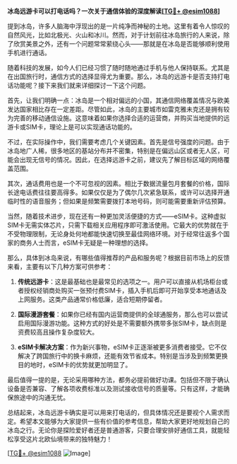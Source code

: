 **冰岛远游卡可以打电话吗？一次关于通信体验的深度解读[[TG💪+ @esim1088](https://t.me/s/esim1088)]**

提到冰岛，许多人脑海中浮现出的是一片纯净而神秘的土地。这里有着令人惊叹的自然风光，比如北极光、火山和冰川。然而，对于计划前往冰岛旅行的人来说，除了欣赏美景之外，还有一个问题常常萦绕心头——那就是在冰岛是否能够顺利使用手机进行通话。

随着科技的发展，如今人们已经习惯了随时随地通过手机与他人保持联系。尤其是在出国旅行时，通信方式的选择显得尤为重要。那么，冰岛的远游卡是否支持打电话功能呢？接下来我们就来详细探讨一下这个问题。

首先，让我们明确一点：冰岛是一个相对偏远的小国，其通信网络覆盖情况与欧美发达国家相比存在一定差距。尽管如此，冰岛的主要城市如雷克雅未克还是拥有较为完善的移动通信设施。这意味着如果你选择合适的运营商，并购买当地提供的远游卡或SIM卡，理论上是可以实现通话功能的。

不过，在实际操作中，我们需要考虑几个关键因素。首先是信号强度的问题。由于冰岛地广人稀，很多地区的基站分布并不密集，特别是在偏远山区或者无人区，可能会出现无信号的情况。因此，在选择远游卡之前，建议先了解目标区域的网络覆盖范围。

其次，通话费用也是一个不可忽视的因素。相比于数据流量包月套餐的价格，国际长途电话费往往要高得多。如果仅仅是为了偶尔几次紧急联系，或许可以选择开通临时性的语音服务；但如果是频繁需要拨打本地号码，则可能需要重新评估预算。

当然，随着技术进步，现在还有一种更加灵活便捷的方式——eSIM卡。这种虚拟SIM卡无需实体芯片，只需下载相关应用程序即可激活使用。它最大的优势就在于不受物理限制，无论身处何地都能快速切换至最佳网络环境。对于经常往返多个国家的商务人士而言，eSIM卡无疑是一种理想的选择。

那么，具体到冰岛来说，有哪些值得推荐的产品和服务呢？根据目前市场上的反馈来看，主要有以下几种方案可供参考：

1. **传统远游卡**：这是最基础也是最常见的选项之一。用户可以直接从机场柜台或者授权经销商处购买一张预付费SIM卡，插入手机后即可开始享受本地通话及上网服务。这类产品通常价格低廉，适合短期停留者。

2. **国际漫游套餐**：如果你已经有国内运营商提供的全球通服务，那么也可以尝试启用国际漫游功能。这种方式的好处是不需要额外携带多张SIM卡，缺点则是资费较高且操作复杂度较大。

3. **eSIM卡解决方案**：作为新兴事物，eSIM卡正逐渐被更多消费者接受。它不仅解决了跨国旅行中的换卡麻烦，还能有效节省成本。特别是当涉及到频繁更换目的地时，eSIM卡的优势就更加明显了。

最后值得一提的是，无论采用哪种方法，都务必提前做好功课。包括但不限于确认设备是否兼容、了解各项收费标准以及测试接收信号的质量等。只有这样，才能确保旅途中的沟通无忧。

总结起来，冰岛远游卡确实是可以用来打电话的，但具体情况还是要视个人需求而定。希望本文能够为大家提供一些有价值的参考信息，帮助大家更好地规划自己的冰岛之行。无论你是探险爱好者还是普通游客，只要合理安排好通信工具，就能轻松享受这片北欧仙境带来的独特魅力！

[[TG💪+ @esim1088](https://t.me/s/esim1088) ![Image](https://i.postimg.cc/4NQfJmqS/Snipaste-2025-05-13-00-14-12.png)]
